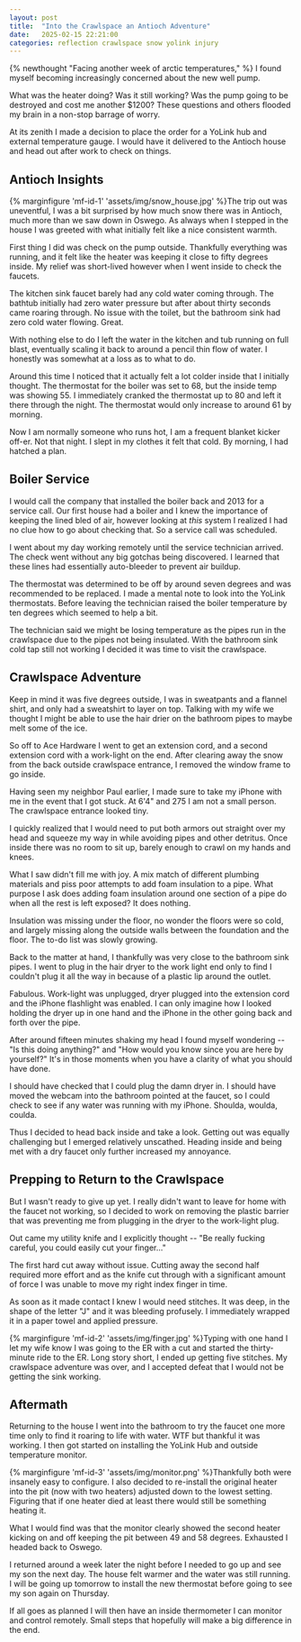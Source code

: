 ```yaml
---
layout: post
title:  "Into the Crawlspace an Antioch Adventure"
date:   2025-02-15 22:21:00
categories: reflection crawlspace snow yolink injury
---
```


{% newthought "Facing another week of arctic temperatures," %} I found myself becoming increasingly concerned about the new well pump.<!--more--> 

What was the heater doing? Was it still working? Was the pump going to be destroyed and cost me another $1200? These questions and others flooded my brain in a non-stop barrage of worry.

At its zenith I made a decision to place the order for a YoLink hub and external temperature gauge. I would have it delivered to the Antioch house and head out after work to check on things.

## Antioch Insights

{% marginfigure 'mf-id-1' 'assets/img/snow_house.jpg' %}The trip out was uneventful, I was a bit surprised by how much snow there was in Antioch, much more than we saw down in Oswego. As always when I stepped in the house I was greeted with what initially felt like a nice consistent warmth.

First thing I did was check on the pump outside. Thankfully everything was running, and it felt like the heater was keeping it close to fifty degrees inside. My relief was short-lived however when I went inside to check the faucets.

The kitchen sink faucet barely had any cold water coming through. The bathtub initially had zero water pressure but after about thirty seconds came roaring through. No issue with the toilet, but the bathroom sink had zero cold water flowing. Great.

With nothing else to do I left the water in the kitchen and tub running on full blast, eventually scaling it back to around a pencil thin flow of water. I honestly was somewhat at a loss as to what to do.

Around this time I noticed that it actually felt a lot colder inside that I initially thought. The thermostat for the boiler was set to 68, but the inside temp was showing 55. I immediately cranked the thermostat up to 80 and left it there through the night. The thermostat would only increase to around 61 by morning.

Now I am normally someone who runs hot, I am a frequent blanket kicker off-er. Not that night. I slept in my clothes it felt that cold. By morning, I had hatched a plan.

## Boiler Service

I would call the company that installed the boiler back and 2013 for a service call. Our first house had a boiler and I knew the importance of keeping the lined bled of air, however looking at *this* system I realized I had no clue how to go about checking that. So a service call was scheduled.

I went about my day working remotely until the service technician arrived. The check went without any big gotchas being discovered. I learned that these lines had essentially auto-bleeder to prevent air buildup.

The thermostat was determined to be off by around seven degrees and was recommended to be replaced. I made a mental note to look into the YoLink thermostats. Before leaving the technician raised the boiler temperature by ten degrees which seemed to help a bit.

The technician said we might be losing temperature as the pipes run in the crawlspace due to the pipes not being insulated. With the bathroom sink cold tap still not working I decided it was time to visit the crawlspace.

## Crawlspace Adventure

Keep in mind it was five degrees outside, I was in sweatpants and a flannel shirt, and only had a sweatshirt to layer on top. Talking with my wife we thought I might be able to use the hair drier on the bathroom pipes to maybe melt some of the ice.

So off to Ace Hardware I went to get an extension cord, and a second extension cord with a work-light on the end. After clearing away the snow from the back outside crawlspace entrance, I removed the window frame to go inside.

Having seen my neighbor Paul earlier, I made sure to take my iPhone with me in the event that I got stuck. At 6'4" and 275 I am not a small person. The crawlspace entrance looked tiny.

I quickly realized that I would need to put both armors out straight over my head and squeeze my way in while avoiding pipes and other detritus. Once inside there was no room to sit up, barely enough to crawl on my hands and knees.

What I saw didn't fill me with joy. A mix match of different plumbing materials and piss poor attempts to add foam insulation to a pipe. What purpose I ask does adding foam insulation around one section of a pipe do when all the rest is left exposed? It does nothing.

Insulation was missing under the floor, no wonder the floors were so cold, and largely missing along the outside walls between the foundation and the floor. The to-do list was slowly growing.

Back to the matter at hand, I thankfully was very close to the bathroom sink pipes. I went to plug in the hair dryer to the work light end only to find I couldn't plug it all the way in because of a plastic lip around the outlet.

Fabulous. Work-light was unplugged, dryer plugged into the extension cord and the iPhone flashlight was enabled. I can only imagine how I looked holding the dryer up in one hand and the iPhone in the other going back and forth over the pipe.

After around fifteen minutes shaking my head I found myself wondering -- "Is this doing anything?" and "How would you know since you are here by yourself?" It's in those moments when you have a clarity of what you should have done.

I should have checked that I could plug the damn dryer in. I should have moved the webcam into the bathroom pointed at the faucet, so I could check to see if any water was running with my iPhone. Shoulda, woulda, coulda.

Thus I decided to head back inside and take a look. Getting out was equally challenging but I emerged relatively unscathed. Heading inside and being met with a dry faucet only further increased my annoyance.

## Prepping to Return to the Crawlspace

But I wasn't ready to give up yet. I really didn't want to leave for home with the faucet not working, so I decided to work on removing the plastic barrier that was preventing me from plugging in the dryer to the work-light plug.

Out came my utility knife and I explicitly thought -- "Be really fucking careful, you could easily cut your finger..."

The first hard cut away without issue. Cutting away the second half required more effort and as the knife cut through with a significant amount of force I was unable to move my right index finger in time.

As soon as it made contact I knew I would need stitches. It was deep, in the shape of the letter "J" and it was bleeding profusely. I immediately wrapped it in a paper towel and applied pressure.

{% marginfigure 'mf-id-2' 'assets/img/finger.jpg' %}Typing with one hand I let my wife know I was going to the ER with a cut and started the thirty-minute ride to the ER. Long story short, I ended up getting five stitches. My crawlspace adventure was over, and I accepted defeat that I would not be getting the sink working.

## Aftermath

Returning to the house I went into the bathroom to try the faucet one more time only to find it roaring to life with water. WTF but thankful it was working. I then got started on installing the YoLink Hub and outside temperature monitor.

{% marginfigure 'mf-id-3' 'assets/img/monitor.png' %}Thankfully both were insanely easy to configure. I also decided to re-install the original heater into the pit (now with two heaters) adjusted down to the lowest setting. Figuring that if one heater died at least there would still be something heating it.

What I would find was that the monitor clearly showed the second heater kicking on and off keeping the pit between 49 and 58 degrees. Exhausted I headed back to Oswego.

I returned around a week later the night before I needed to go up and see my son the next day. The house felt warmer and the water was still running. I will be going up tomorrow to install the new thermostat before going to see my son again on Thursday.

If all goes as planned I will then have an inside thermometer I can monitor and control remotely. Small steps that hopefully will make a big difference in the end.
